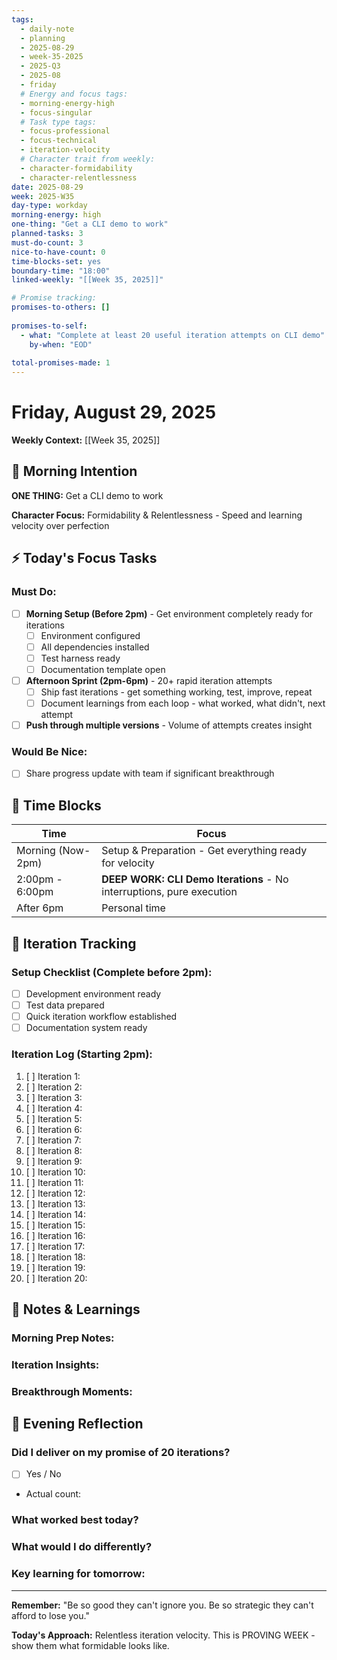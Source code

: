 ```yaml
---
tags:
  - daily-note
  - planning
  - 2025-08-29
  - week-35-2025
  - 2025-Q3
  - 2025-08
  - friday
  # Energy and focus tags:
  - morning-energy-high
  - focus-singular
  # Task type tags:
  - focus-professional
  - focus-technical
  - iteration-velocity
  # Character trait from weekly:
  - character-formidability
  - character-relentlessness
date: 2025-08-29
week: 2025-W35
day-type: workday
morning-energy: high
one-thing: "Get a CLI demo to work"
planned-tasks: 3
must-do-count: 3
nice-to-have-count: 0
time-blocks-set: yes
boundary-time: "18:00"
linked-weekly: "[[Week 35, 2025]]"

# Promise tracking:
promises-to-others: []
  
promises-to-self:
  - what: "Complete at least 20 useful iteration attempts on CLI demo"
    by-when: "EOD"
    
total-promises-made: 1
---
```


# Friday, August 29, 2025

**Weekly Context:** [[Week 35, 2025]]

## 🎯 Morning Intention
**ONE THING:** Get a CLI demo to work

**Character Focus:** Formidability & Relentlessness - Speed and learning velocity over perfection

## ⚡ Today's Focus Tasks

### Must Do:
- [ ] **Morning Setup (Before 2pm)** - Get environment completely ready for iterations
  - [ ] Environment configured
  - [ ] All dependencies installed  
  - [ ] Test harness ready
  - [ ] Documentation template open
- [ ] **Afternoon Sprint (2pm-6pm)** - 20+ rapid iteration attempts
  - [ ] Ship fast iterations - get something working, test, improve, repeat
  - [ ] Document learnings from each loop - what worked, what didn't, next attempt
- [ ] **Push through multiple versions** - Volume of attempts creates insight

### Would Be Nice:
- [ ] Share progress update with team if significant breakthrough

## 📅 Time Blocks

| Time | Focus |
|------|-------|
| Morning (Now-2pm) | Setup & Preparation - Get everything ready for velocity |
| 2:00pm - 6:00pm | **DEEP WORK: CLI Demo Iterations** - No interruptions, pure execution |
| After 6pm | Personal time |

## 🚀 Iteration Tracking

### Setup Checklist (Complete before 2pm):
- [ ] Development environment ready
- [ ] Test data prepared
- [ ] Quick iteration workflow established
- [ ] Documentation system ready

### Iteration Log (Starting 2pm):
1. [ ] Iteration 1: 
2. [ ] Iteration 2:
3. [ ] Iteration 3:
4. [ ] Iteration 4:
5. [ ] Iteration 5:
6. [ ] Iteration 6:
7. [ ] Iteration 7:
8. [ ] Iteration 8:
9. [ ] Iteration 9:
10. [ ] Iteration 10:
11. [ ] Iteration 11:
12. [ ] Iteration 12:
13. [ ] Iteration 13:
14. [ ] Iteration 14:
15. [ ] Iteration 15:
16. [ ] Iteration 16:
17. [ ] Iteration 17:
18. [ ] Iteration 18:
19. [ ] Iteration 19:
20. [ ] Iteration 20:

## 📝 Notes & Learnings

### Morning Prep Notes:


### Iteration Insights:


### Breakthrough Moments:


## 🌅 Evening Reflection

### Did I deliver on my promise of 20 iterations?
- [ ] Yes / No
- Actual count: 

### What worked best today?


### What would I do differently?


### Key learning for tomorrow:


---

**Remember:** "Be so good they can't ignore you. Be so strategic they can't afford to lose you."

**Today's Approach:** Relentless iteration velocity. This is PROVING WEEK - show them what formidable looks like.